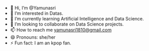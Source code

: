 - 👋 Hi, I’m @Yamunasri
- 👀 I’m interested in Datas.
- 🌱 I’m currently learning Artificial Intelligence and Data Science.
- 💞️ I’m looking to collaborate on Data Science projects.
- 📫 How to reach me yamunasri1810@gmail.com
- 😄 Pronouns: she/her
- ⚡ Fun fact: I am an kpop fan.

<!---
Yamunasri1810/Yamunasri1810 is a ✨ special ✨ repository because its `README.md` (this file) appears on your GitHub profile.
You can click the Preview link to take a look at your changes.
--->
